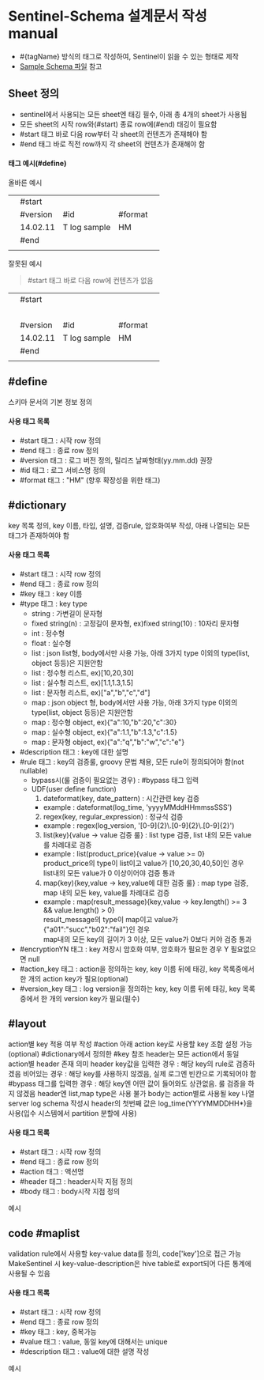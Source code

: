 # Sentinel-Schema 설계문서 작성 manual
* \#{tagName} 방식의 태그로 작성하여, Sentinel이 읽을 수 있는 형태로 제작
* [Sample Schema 파일](https://docs.google.com/spreadsheets/d/1c54C-emSKnz95MnZ4RE7phEKcZ6cTF_4zuzBWChtWKQ/edit?usp=sharing) 참고

## Sheet 정의
* sentinel에서 사용되는 모든 sheet엔 태깅 필수, 아래 총 4개의 sheet가 사용됨
* 모든 sheet의 시작 row와(\#start) 종료 row에(\#end) 태깅이 필요함
* \#start 태그 바로 다음 row부터 각 sheet의 컨텐츠가 존재해야 함
* \#end 태그 바로 직전 row까지 각 sheet의 컨텐츠가 존재해야 함

#### 태그 예시(\#define)
올바른 예시<br/>

| | | | | |
|-----|-----|-----|-----|-----|
| | #start | | | |
| |	#version	| #id	| #format |	| 
| |	14.02.11	| T log sample |	HM	| |
| |	#end |	| | |
| | | | | |

잘못된 예시
> \#start 태그 바로 다음 row에 컨텐츠가 없음

| | | | | |
|-----|-----|-----|-----|-----|
| | #start | | | |
| | &nbsp; | | | |
| |	#version	| #id	| #format |	| 
| |	14.02.11	| T log sample |	HM	| |
| |	#end |	| | |
| | | | | |
 


## \#define
스키마 문서의 기본 정보 정의

#### 사용 태그 목록
* \#start 태그 : 시작 row 정의
* \#end 태그 : 종료 row 정의
* \#version 태그 : 로그 버전 정의, 릴리즈 날짜형태(yy.mm.dd) 권장
* \#id 태그 : 로그 서비스명 정의
* \#format 태그 : "HM" (향후 확장성을 위한 태그)


## \#dictionary
key 목록 정의, key 이름, 타입, 설명, 검증rule, 암호화여부 작성, 아래 나열되는 모든 태그가 존재하여야 함
#### 사용 태그 목록
* \#start 태그 : 시작 row 정의
* \#end 태그 : 종료 row 정의
* \#key 태그 : key 이름
* \#type 태그 : key type 
  * string : 가변길이 문자형
  * fixed string(n) : 고정길이 문자형, ex)fixed string(10) : 10자리 문자형
  * int : 정수형
  * float : 실수형
  * list<type> : json list형, body에서만 사용 가능, 아래 3가지 type 이외의 type(list, object 등등)은 지원안함
  * list<int> : 정수형 리스트, ex)[10,20,30]
  * list<float> : 실수형 리스트, ex)[1.1,1.3,1.5]
  * list<string> :  문자형 리스트,  ex)["a","b","c","d"]
  * map<type> : json object 형, body에서만 사용 가능, 아래 3가지 type 이외의 type(list, object 등등)은 지원안함
  * map<int> :  정수형 object,  ex){"a":10,"b":20,"c":30}
  * map<float> : 실수형 object, ex){"a":1.1,"b":1.3,"c":1.5}
  * map<string> :  문자형 object,  ex){"a":"q","b":"w","c":"e"}
* \#description 태그 : key에 대한 설명
* \#rule 태그 : key의 검증룰, groovy 문법 채용, 모든 rule이 정의되어야 함(not nullable)
  * bypass시(룰 검증이 필요없는 경우) : \#bypass 태그 입력
  * UDF(user define function)
    1. dateformat(key, date_pattern) : 시간관련 key 검증 
      - example : dateformat(log_time, 'yyyyMMddHHmmssSSS')
    2. regex(key, regular_expression) : 정규식 검증
      - example : regex(log_version, '[0-9]{2}\\.[0-9]{2}\\.[0-9]{2}')
    3. list(key){value -> value 검증 룰} : list type 검증, list 내의 모든 value를 차례대로 검증
      - example : list(product_price){value -> value >= 0}<br/>
        product_price의 type이 list<int>이고 value가 [10,20,30,40,50]인 경우<br/>
        list내의 모든 value가 0 이상이어야 검증 통과
    4. map(key){key,value -> key,value에 대한 검증 룰} : map type 검증, map 내의 모든 key, value를 차례대로 검증
      - example : map(result_message){key,value -> key.length() >= 3 && value.length() > 0}<br/>
        result_message의 type이 map<string>이고 value가 {"a01":"succ","b02":"fail"}인 경우<br/>
        map내의 모든 key의 길이가 3 이상, 모든 value가 0보다 커야 검증 통과<br/>
* \#encryptionYN 태그 : key 저장시 암호화 여부, 암호화가 필요한 경우 Y 필요없으면 null
* \#action_key 태그 : action을 정의하는 key, key 이름 뒤에 태깅, key 목록중에서 한 개의 action key가 필요(optional)
* \#version_key 태그 : log version을 정의하는 key, key 이름 뒤에 태깅, key 목록중에서 한 개의 version key가 필요(필수)


## \#layout
action별 key 적용 여부 작성
\#action 아래 action key로 사용할 key 조합 설정 가능(optional)
\#dictionary에서 정의한 \#key 참조
header는 모든 action에서 동일
action별 header 존재 의미 
header key값을 입력한 경우 : 해당 key의 rule로 검증하겠음
비어있는 경우 : 해당 key를 사용하지 않겠음, 실제 로그엔 빈칸으로 기록되어야 함
\#bypass 태그를 입력한 경우 : 해당 key엔 어떤 값이 들어와도 상관없음. 룰 검증을 하지 않겠음
header엔 list,map type은 사용 불가
body는 action별로 사용될 key 나열
server log schema 작성시 header의 첫번째 값은 log_time(YYYYMMDDHH*)을 사용(입수 시스템에서 partition 분할에 사용)

#### 사용 태그 목록
* \#start 태그 : 시작 row 정의
* \#end 태그 : 종료 row 정의
* \#action 태그 : 액션명
* \#header 태그 : header시작 지점 정의
* \#body 태그 : body시작 지점 정의

예시


## code \#maplist
validation rule에서 사용할 key-value data를 정의, code['key']으로 접근 가능<br/>
MakeSentinel 시 key-value-description은 hive table로 export되어 다른 통계에 사용될 수 있음<br/>

#### 사용 태그 목록
* \#start 태그 : 시작 row 정의
* \#end 태그 : 종료 row 정의
* \#key 태그 : key, 중복가능
* \#value 태그 : value, 동일 key에 대해서는 unique
* \#description 태그 : value에 대한 설명 작성


예시


